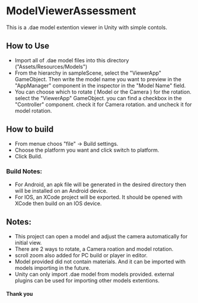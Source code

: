 # ModelViewerAssessment
This is a .dae model extention viewer in Unity with simple contols.

## How to Use
* Import all of .dae model files into this directory ("Assets/Resources/Models")
* From the hierarchy in sampleScene, select the "ViewerApp" GameObject. Then write the model name you want to preview in the "AppManager" component in the inspector 
in the "Model Name" field.
* You can choose which to rotate ( Model or the Camera ) for the rotation. select the "ViewerApp" GameObject. you can find a checkbox in the "Controller" component.
check it for Camera rotation. and uncheck it for model rotation.
## How to build
* From menue choos "file" -> Build settings.
* Choose the platform you want and click switch to platform.
* Click Build.

### Build Notes:
* For Android, an apk file will be generated in the desired directory then will be installed on an Android device.
* For IOS, an XCode project will be exported. It should be opened with XCode then build on an IOS device.

## Notes:
* This project can open a model and adjust the camera automatically for initial view.
* There are 2 ways to rotate, a Camera roation and model rotation.
* scroll zoom also added for PC build or player in editor.
* Model provided did not contain materials. And it can be imported with models importing in the future.
* Unity can only import .dae model from models provided. external plugins can be used for importing other models extentions.

#### Thank you
